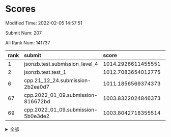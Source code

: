 # Scores

Modified Time: 2022-02-05 14:57:51

Submit Num: 207

All Rank Num: 141737

| rank |               submit               |       score        |       sigma        | pk_num |
| :--- | :--------------------------------- | :----------------- | :----------------- | :----- |
| 1    | jsonzb.test.submission_level_4     | 1014.2926611455551 | 0.837853507517312  | 2741   |
| 2    | jsonzb.test.test_1                 | 1012.7083654012775 | 0.7956031505428584 | 2744   |
| 6    | cpp.21_12_24.submission-2b2ea0d7   | 1011.1856569374373 | 0.773580068674635  | 2739   |
| 67   | cpp.2022_01_09.submission-816672bd | 1003.8322024846373 | 0.7173321538746599 | 2740   |
| 69   | cpp.2022_01_09.submission-5b0e3de2 | 1003.8042718355514 | 0.7132517342881847 | 2734   |


<details>
<summary>全部</summary>

| rank |                 submit                 |       score        |       sigma        | pk_num |
| :--- | :------------------------------------- | :----------------- | :----------------- | :----- |
| 1    | jsonzb.test.submission_level_4         | 1014.2926611455551 | 0.837853507517312  | 2741   |
| 2    | jsonzb.test.test_1                     | 1012.7083654012775 | 0.7956031505428584 | 2744   |
| 3    | gobigger.level_3.submission_level_3_2  | 1011.7449145677037 | 0.7797374328297992 | 2742   |
| 4    | gobigger.level_3.submission_level_3_46 | 1011.5045971581796 | 0.7707304462348991 | 2739   |
| 5    | gobigger.level_3.submission_level_3_21 | 1011.2943085062827 | 0.7708373754151949 | 2740   |
| 6    | cpp.21_12_24.submission-2b2ea0d7       | 1011.1856569374373 | 0.773580068674635  | 2739   |
| 7    | gobigger.level_3.submission_level_3_48 | 1011.1739173839587 | 0.766814110538269  | 2739   |
| 8    | gobigger.level_3.submission_level_3_40 | 1011.1121281150125 | 0.7735693254906665 | 2742   |
| 9    | gobigger.level_3.submission_level_3_44 | 1011.1028911628108 | 0.7921645141999301 | 2741   |
| 10   | gobigger.level_3.submission_level_3_35 | 1011.0926333286438 | 0.7630033141754876 | 2743   |
| 11   | gobigger.level_3.submission_level_3_6  | 1010.8710467978715 | 0.7616422715332647 | 2735   |
| 12   | gobigger.level_3.submission_level_3_42 | 1010.7762046928085 | 0.7593416535420445 | 2737   |
| 13   | gobigger.level_3.submission_level_3_5  | 1010.7507646609716 | 0.7856949777300526 | 2739   |
| 14   | gobigger.level_3.submission_level_3_20 | 1010.704342773316  | 0.7661556227138692 | 2740   |
| 15   | gobigger.level_3.submission_level_3_18 | 1010.6771598621102 | 0.7875717234503458 | 2743   |
| 16   | gobigger.level_3.submission_level_3_39 | 1010.6586255677554 | 0.7924899698990959 | 2740   |
| 17   | gobigger.level_3.submission_level_3_25 | 1010.5929206850566 | 0.7612389186447452 | 2735   |
| 18   | gobigger.level_3.submission_level_3_11 | 1010.5698515000655 | 0.7514974103781725 | 2735   |
| 19   | gobigger.level_3.submission_level_3_0  | 1010.5593641377322 | 0.7612939625783485 | 2739   |
| 20   | gobigger.level_3.submission_level_3_8  | 1010.2932028386117 | 0.7669352600635501 | 2743   |
| 21   | gobigger.level_3.submission_level_3_43 | 1010.2751128448375 | 0.751999594407042  | 2740   |
| 22   | gobigger.level_3.submission_level_3_4  | 1010.138389811561  | 0.7696498367857664 | 2737   |
| 23   | gobigger.level_3.submission_level_3_41 | 1010.1196940126039 | 0.7710206871736958 | 2743   |
| 24   | gobigger.level_3.submission_level_3_3  | 1010.064947603667  | 0.7457441212818162 | 2734   |
| 25   | gobigger.level_3.submission_level_3_28 | 1010.0485478532393 | 0.7385368634711481 | 2735   |
| 26   | gobigger.level_3.submission_level_3_13 | 1009.8969387396498 | 0.7603605519921796 | 2738   |
| 27   | gobigger.level_3.submission_level_3_26 | 1009.8806285946753 | 0.7403055982298571 | 2732   |
| 28   | gobigger.level_3.submission_level_3_36 | 1009.8254897425713 | 0.7792292774787991 | 2741   |
| 29   | gobigger.level_3.submission_level_3_17 | 1009.8133989427491 | 0.7862374207869104 | 2736   |
| 30   | gobigger.level_3.submission_level_3_10 | 1009.7327389874696 | 0.7773728234122426 | 2734   |
| 31   | gobigger.level_3.submission_level_3_30 | 1009.7154776204335 | 0.7626872328446508 | 2735   |
| 32   | gobigger.level_3.submission_level_3_23 | 1009.7021863342644 | 0.772641372064377  | 2735   |
| 33   | gobigger.level_3.submission_level_3_7  | 1009.6757686707955 | 0.7442234119010155 | 2733   |
| 34   | gobigger.level_3.submission_level_3_34 | 1009.668750890226  | 0.756266463914358  | 2731   |
| 35   | gobigger.level_3.submission_level_3_12 | 1009.6543248003566 | 0.7482686675858073 | 2745   |
| 36   | gobigger.level_3.submission_level_3_45 | 1009.5917789514239 | 0.7804460227956826 | 2738   |
| 37   | gobigger.level_3.submission_level_3_24 | 1009.5860468413887 | 0.758277957918242  | 2742   |
| 38   | gobigger.level_3.submission_level_3_14 | 1009.5536022266324 | 0.7720429155311974 | 2742   |
| 39   | gobigger.level_3.submission_level_3_1  | 1009.4956200339374 | 0.7749625915514305 | 2736   |
| 40   | gobigger.level_3.submission_level_3_29 | 1009.309753809131  | 0.7440225496304977 | 2739   |
| 41   | gobigger.level_3.submission_level_3_37 | 1009.0910958313406 | 0.7369135748523608 | 2733   |
| 42   | gobigger.level_3.submission_level_3_27 | 1008.9742323715941 | 0.7476622742550335 | 2738   |
| 43   | gobigger.level_3.submission_level_3_9  | 1008.9670280695246 | 0.7376945285183695 | 2740   |
| 44   | gobigger.level_3.submission_level_3_31 | 1008.8813332259884 | 0.7627391517963851 | 2738   |
| 45   | gobigger.level_3.submission_level_3_38 | 1008.8709452763471 | 0.7389854462255614 | 2734   |
| 46   | gobigger.level_3.submission_level_3_16 | 1008.8193182523295 | 0.7493531898247524 | 2738   |
| 47   | gobigger.level_3.submission_level_3_47 | 1008.7431818968024 | 0.7500163567978705 | 2736   |
| 48   | gobigger.level_3.submission_level_3_49 | 1008.7179259808364 | 0.7442838406113111 | 2735   |
| 49   | gobigger.level_3.submission_level_3_22 | 1008.6477059523365 | 0.7708661999437386 | 2738   |
| 50   | gobigger.level_3.submission_level_3_33 | 1008.6318120003244 | 0.7398545869106837 | 2741   |
| 51   | gobigger.level_3.submission_level_3_32 | 1008.4177595685162 | 0.7477230680193241 | 2740   |
| 52   | gobigger.level_3.submission_level_3_15 | 1008.1404932809683 | 0.7360271809953792 | 2741   |
| 53   | gobigger.level_3.submission_level_3_19 | 1008.0146626547549 | 0.7387373949816862 | 2738   |
| 54   | gobigger.level_1.submission_level_1_5  | 1005.7482829060294 | 0.7319420636197009 | 2737   |
| 55   | gobigger.level_1.submission_level_1_35 | 1005.0519921313547 | 0.7202561507717514 | 2741   |
| 56   | gobigger.level_1.submission_level_1_17 | 1004.7267766308814 | 0.7155273527187759 | 2737   |
| 57   | gobigger.level_1.submission_level_1_12 | 1004.6114038256757 | 0.7219865322917491 | 2736   |
| 58   | gobigger.level_1.submission_level_1_44 | 1004.5119493556984 | 0.7231424565173914 | 2740   |
| 59   | gobigger.level_1.submission_level_1_43 | 1004.4987960143053 | 0.7155957244009742 | 2737   |
| 60   | gobigger.level_1.submission_level_1_15 | 1004.302936720843  | 0.7167623907152939 | 2735   |
| 61   | gobigger.level_1.submission_level_1_25 | 1004.1220120326902 | 0.7101217254307051 | 2740   |
| 62   | gobigger.level_1.submission_level_1_1  | 1004.0463847820556 | 0.7209868123363934 | 2738   |
| 63   | gobigger.level_1.submission_level_1_4  | 1004.0386535604931 | 0.7164307826555171 | 2742   |
| 64   | gobigger.level_1.submission_level_1_26 | 1003.9662490411235 | 0.7087615798138635 | 2743   |
| 65   | gobigger.level_1.submission_level_1_11 | 1003.9194770852008 | 0.710894341024431  | 2740   |
| 66   | gobigger.level_1.submission_level_1_9  | 1003.8929012771714 | 0.725497924860135  | 2739   |
| 67   | cpp.2022_01_09.submission-816672bd     | 1003.8322024846373 | 0.7173321538746599 | 2740   |
| 68   | gobigger.level_1.submission_level_1_2  | 1003.8104016316996 | 0.7179706416671545 | 2743   |
| 69   | cpp.2022_01_09.submission-5b0e3de2     | 1003.8042718355514 | 0.7132517342881847 | 2734   |
| 70   | gobigger.level_1.submission_level_1_34 | 1003.8019701529173 | 0.7197295574357142 | 2741   |
| 71   | gobigger.level_1.submission_level_1_40 | 1003.7668513288958 | 0.70869262193199   | 2741   |
| 72   | gobigger.level_1.submission_level_1_42 | 1003.623808215736  | 0.7089518168890783 | 2737   |
| 73   | gobigger.level_1.submission_level_1_16 | 1003.579437581869  | 0.725772686380427  | 2739   |
| 74   | gobigger.level_1.submission_level_1_20 | 1003.5087351344266 | 0.7151656043497746 | 2739   |
| 75   | gobigger.level_1.submission_level_1_47 | 1003.473411439586  | 0.7185021376421441 | 2745   |
| 76   | gobigger.level_1.submission_level_1_14 | 1003.4675780906061 | 0.7153899074919776 | 2740   |
| 77   | gobigger.level_1.submission_level_1_31 | 1003.4312145190718 | 0.7041923109359854 | 2741   |
| 78   | gobigger.level_1.submission_level_1_3  | 1003.3881860474578 | 0.7172371283473586 | 2741   |
| 79   | gobigger.level_1.submission_level_1_29 | 1003.3857080844602 | 0.7088283797543137 | 2737   |
| 80   | gobigger.level_1.submission_level_1_7  | 1003.3774728808041 | 0.7056528132011127 | 2743   |
| 81   | gobigger.level_1.submission_level_1_28 | 1003.3386978001994 | 0.7172991276224655 | 2742   |
| 82   | gobigger.level_1.submission_level_1_21 | 1003.2607179657956 | 0.7042930742477088 | 2740   |
| 83   | gobigger.level_1.submission_level_1_23 | 1003.1829325963347 | 0.7209623788728217 | 2742   |
| 84   | gobigger.level_1.submission_level_1_48 | 1003.1482868006831 | 0.721591553710817  | 2741   |
| 85   | gobigger.level_1.submission_level_1_8  | 1003.1059789824382 | 0.7178093129004578 | 2732   |
| 86   | gobigger.level_1.submission_level_1_22 | 1003.04782778247   | 0.721568213637842  | 2743   |
| 87   | gobigger.level_1.submission_level_1_10 | 1003.0409242875679 | 0.7085183761259413 | 2736   |
| 88   | gobigger.level_1.submission_level_1_27 | 1003.0343999280401 | 0.7193324401202863 | 2742   |
| 89   | gobigger.level_1.submission_level_1_45 | 1003.028180103612  | 0.7213225821013155 | 2740   |
| 90   | gobigger.level_1.submission_level_1_13 | 1002.9712340916135 | 0.7199568400441806 | 2735   |
| 91   | gobigger.level_1.submission_level_1_33 | 1002.9672057664787 | 0.7144732312155415 | 2745   |
| 92   | gobigger.level_1.submission_level_1_32 | 1002.9312778615264 | 0.7109499215301792 | 2738   |
| 93   | gobigger.level_1.submission_level_1_46 | 1002.9264195492773 | 0.7109673745195241 | 2728   |
| 94   | gobigger.level_1.submission_level_1_19 | 1002.9187023006359 | 0.716522734161096  | 2740   |
| 95   | gobigger.level_1.submission_level_1_6  | 1002.823901093839  | 0.7232833587778558 | 2739   |
| 96   | gobigger.level_1.submission_level_1_49 | 1002.747774937632  | 0.7123752699501638 | 2738   |
| 97   | gobigger.level_1.submission_level_1_36 | 1002.6375753936777 | 0.7266624422403323 | 2739   |
| 98   | gobigger.level_1.submission_level_1_18 | 1002.4347347304292 | 0.7096966190663253 | 2740   |
| 99   | gobigger.level_1.submission_level_1_30 | 1002.3676910730045 | 0.7192900557884534 | 2740   |
| 100  | gobigger.level_1.submission_level_1_41 | 1002.2282177903585 | 0.7232505298078676 | 2736   |
| 101  | gobigger.level_1.submission_level_1_37 | 1002.1659657965304 | 0.7077771779748224 | 2745   |
| 102  | gobigger.level_1.submission_level_1_24 | 1002.1395536358375 | 0.710173395545277  | 2735   |
| 103  | gobigger.level_1.submission_level_1_0  | 1001.9710254129491 | 0.7167876210109084 | 2741   |
| 104  | gobigger.level_1.submission_level_1_39 | 1001.3925429994129 | 0.7185588187751294 | 2739   |
| 105  | gobigger.level_1.submission_level_1_38 | 1000.603764523421  | 0.7061028244843289 | 2741   |
| 106  | gobigger.random.submission_random_9    | 997.7665288417537  | 0.6963632804207049 | 2743   |
| 107  | gobigger.random.submission_random_18   | 997.2096704821969  | 0.7141194260561773 | 2740   |
| 108  | gobigger.random.submission_random_30   | 997.1930401349873  | 0.7054598189273437 | 2739   |
| 109  | gobigger.random.submission_random_12   | 997.0044179363756  | 0.7145227319653638 | 2739   |
| 110  | gobigger.random.submission_random_37   | 996.878291256188   | 0.7146605675415243 | 2742   |
| 111  | gobigger.random.submission_random_28   | 996.8247974485822  | 0.7191049412791229 | 2735   |
| 112  | gobigger.random.submission_random_23   | 996.7876313442448  | 0.7103312954731649 | 2740   |
| 113  | gobigger.random.submission_random_31   | 996.6744722044714  | 0.6993943963037516 | 2743   |
| 114  | gobigger.random.submission_random_20   | 996.6171866806183  | 0.698576009824837  | 2741   |
| 115  | gobigger.random.submission_random_40   | 996.550011637662   | 0.7109193032065788 | 2744   |
| 116  | gobigger.random.submission_random_5    | 996.4887349718023  | 0.7154484461844133 | 2739   |
| 117  | gobigger.random.submission_random_17   | 996.4136916320799  | 0.7099425511270343 | 2740   |
| 118  | gobigger.random.submission_random_47   | 996.4110702430365  | 0.7031551035334792 | 2735   |
| 119  | gobigger.random.submission_random_15   | 996.3876427530207  | 0.7066725344709558 | 2742   |
| 120  | gobigger.random.submission_random_4    | 996.3240447192641  | 0.7110224376851942 | 2739   |
| 121  | gobigger.random.submission_random_38   | 996.2515138731953  | 0.697869574129223  | 2742   |
| 122  | gobigger.random.submission_random_25   | 996.1987743268268  | 0.7064552540821099 | 2738   |
| 123  | gobigger.random.submission_random_36   | 996.1537175913387  | 0.7176402349925352 | 2740   |
| 124  | gobigger.random.submission_random_22   | 996.1133471743433  | 0.6979641323883048 | 2736   |
| 125  | gobigger.random.submission_random_32   | 996.0658281867474  | 0.7098184599374445 | 2742   |
| 126  | gobigger.random.submission_random_45   | 996.0515277666733  | 0.7169684443035016 | 2739   |
| 127  | gobigger.random.submission_random_0    | 996.0454167983919  | 0.7247184941814478 | 2735   |
| 128  | gobigger.random.submission_random_49   | 996.042579129757   | 0.7066544166246231 | 2735   |
| 129  | gobigger.random.submission_random_29   | 996.0269424116959  | 0.7124788870240287 | 2736   |
| 130  | gobigger.random.submission_random_42   | 996.0085788585656  | 0.7118554747741305 | 2740   |
| 131  | gobigger.random.submission_random_7    | 995.9623724030307  | 0.7121187627820953 | 2742   |
| 132  | gobigger.random.submission_random_6    | 995.884725857865   | 0.7161124767074071 | 2738   |
| 133  | gobigger.random.submission_random_34   | 995.8585963128638  | 0.7151406109968447 | 2739   |
| 134  | gobigger.random.submission_random_33   | 995.838679503743   | 0.7095818337708237 | 2740   |
| 135  | gobigger.random.submission_random_21   | 995.7938506972389  | 0.7042430972440076 | 2742   |
| 136  | gobigger.random.submission_random_41   | 995.7866538457874  | 0.710923151134868  | 2737   |
| 137  | gobigger.random.submission_random_44   | 995.774090590072   | 0.7163152768773038 | 2742   |
| 138  | gobigger.random.submission_random_27   | 995.7730992241511  | 0.7061746223403985 | 2744   |
| 139  | gobigger.random.submission_random_1    | 995.755985078925   | 0.7142512403565148 | 2739   |
| 140  | gobigger.random.submission_random_3    | 995.7117329081965  | 0.7106469531206074 | 2740   |
| 141  | gobigger.random.submission_random_48   | 995.7023732845852  | 0.7083137590986992 | 2738   |
| 142  | gobigger.random.submission_random_19   | 995.6946413534188  | 0.7099958709775696 | 2738   |
| 143  | gobigger.random.submission_random_46   | 995.6595633251701  | 0.7224617887974062 | 2733   |
| 144  | gobigger.random.submission_random_10   | 995.6328824477715  | 0.7072894561991212 | 2737   |
| 145  | gobigger.random.submission_random_2    | 995.6233706716215  | 0.7085412401626124 | 2737   |
| 146  | gobigger.random.submission_random_26   | 995.5077511749394  | 0.7110178012221826 | 2741   |
| 147  | gobigger.random.submission_random_14   | 995.3588277920499  | 0.7206603775605549 | 2742   |
| 148  | gobigger.random.submission_random_39   | 995.35169216818    | 0.7111323684661589 | 2741   |
| 149  | gobigger.random.submission_random_35   | 995.3395448487979  | 0.7118660031786938 | 2735   |
| 150  | gobigger.random.submission_random_24   | 995.2621562635845  | 0.7159606069404976 | 2736   |
| 151  | gobigger.random.submission_random_16   | 995.0828955045462  | 0.7140506722140662 | 2741   |
| 152  | gobigger.random.submission_random_13   | 994.9462028762075  | 0.7020378973365982 | 2738   |
| 153  | gobigger.random.submission_random_11   | 994.9294747071506  | 0.7280270823547752 | 2738   |
| 154  | gobigger.random.submission_random_43   | 994.2995102459529  | 0.7199889690967821 | 2740   |
| 155  | gobigger.level_2.submission_level_2_34 | 994.1159429048497  | 0.7194320315526019 | 2738   |
| 156  | gobigger.random.submission_random_8    | 994.0601685614854  | 0.7148337332322335 | 2742   |
| 157  | gobigger.level_2.submission_level_2_2  | 993.8388641980928  | 0.734381981372628  | 2741   |
| 158  | gobigger.level_2.submission_level_2_37 | 993.7710354372391  | 0.7254078882899581 | 2740   |
| 159  | gobigger.level_2.submission_level_2_42 | 993.5318992959066  | 0.7509296929386715 | 2737   |
| 160  | gobigger.level_2.submission_level_2_46 | 993.5102750115174  | 0.7295162190994083 | 2732   |
| 161  | gobigger.level_2.submission_level_2_47 | 993.2390915189501  | 0.7433743999857769 | 2736   |
| 162  | gobigger.level_2.submission_level_2_12 | 992.9240519489899  | 0.7279425111561911 | 2739   |
| 163  | gobigger.level_2.submission_level_2_45 | 992.852677790559   | 0.7560595102556272 | 2737   |
| 164  | gobigger.level_2.submission_level_2_48 | 992.8238412883633  | 0.7441051263286023 | 2736   |
| 165  | gobigger.level_2.submission_level_2_14 | 992.8068706935976  | 0.7376681155426926 | 2738   |
| 166  | gobigger.level_2.submission_level_2_27 | 992.802199084286   | 0.7383699595793961 | 2741   |
| 167  | gobigger.level_2.submission_level_2_30 | 992.7902741567319  | 0.7364635042891411 | 2735   |
| 168  | gobigger.level_2.submission_level_2_23 | 992.7674875226909  | 0.7252594816147464 | 2739   |
| 169  | gobigger.level_2.submission_level_2_18 | 992.6537341897814  | 0.7475247531217228 | 2743   |
| 170  | gobigger.level_2.submission_level_2_0  | 992.6415431186745  | 0.755053272285782  | 2736   |
| 171  | gobigger.level_2.submission_level_2_49 | 992.6391489172138  | 0.7367525586106877 | 2741   |
| 172  | gobigger.level_2.submission_level_2_44 | 992.6070939553224  | 0.7251491749387284 | 2740   |
| 173  | gobigger.level_2.submission_level_2_43 | 992.5907927085715  | 0.7466732974632349 | 2736   |
| 174  | gobigger.level_2.submission_level_2_22 | 992.5432325014257  | 0.744172154349793  | 2740   |
| 175  | gobigger.level_2.submission_level_2_19 | 992.5429218639154  | 0.7541292734323541 | 2741   |
| 176  | gobigger.level_2.submission_level_2_33 | 992.2177537438988  | 0.7409747556586053 | 2740   |
| 177  | gobigger.level_2.submission_level_2_1  | 992.1458901066377  | 0.7701019339463164 | 2735   |
| 178  | gobigger.level_2.submission_level_2_9  | 992.1282205079974  | 0.7605791476164526 | 2737   |
| 179  | gobigger.level_2.submission_level_2_13 | 992.1097031589736  | 0.7550069795487848 | 2743   |
| 180  | gobigger.level_2.submission_level_2_38 | 991.9698572464044  | 0.7530205912630458 | 2732   |
| 181  | gobigger.level_2.submission_level_2_10 | 991.9397872154511  | 0.7293267435963386 | 2740   |
| 182  | gobigger.level_2.submission_level_2_41 | 991.8607654282929  | 0.7405919274808772 | 2738   |
| 183  | gobigger.level_2.submission_level_2_40 | 991.8073156240125  | 0.734586148499178  | 2739   |
| 184  | gobigger.level_2.submission_level_2_39 | 991.8014928294416  | 0.7496616876194144 | 2740   |
| 185  | gobigger.level_2.submission_level_2_26 | 991.6935676441923  | 0.7377355503244043 | 2738   |
| 186  | gobigger.level_2.submission_level_2_11 | 991.5921118628185  | 0.7467221627294334 | 2743   |
| 187  | gobigger.level_2.submission_level_2_36 | 991.5900940723483  | 0.7649264735590297 | 2736   |
| 188  | gobigger.level_2.submission_level_2_7  | 991.549561803871   | 0.7418964742631062 | 2736   |
| 189  | gobigger.level_2.submission_level_2_35 | 991.5360161938019  | 0.7499117195048554 | 2739   |
| 190  | gobigger.level_2.submission_level_2_31 | 991.4103201632731  | 0.7417589669127098 | 2738   |
| 191  | gobigger.level_2.submission_level_2_20 | 991.3780582823707  | 0.7358159738174855 | 2747   |
| 192  | gobigger.level_2.submission_level_2_3  | 991.27944718757    | 0.7620646415183613 | 2742   |
| 193  | gobigger.level_2.submission_level_2_17 | 991.2515003081653  | 0.754250746401306  | 2740   |
| 194  | gobigger.level_2.submission_level_2_21 | 991.2276838190354  | 0.7436888844910127 | 2737   |
| 195  | gobigger.level_2.submission_level_2_8  | 990.9474542415792  | 0.7688398907057382 | 2736   |
| 196  | gobigger.level_2.submission_level_2_15 | 990.8780614012285  | 0.7504175518224726 | 2741   |
| 197  | gobigger.level_2.submission_level_2_32 | 990.819318215466   | 0.7792493368160068 | 2741   |
| 198  | gobigger.level_2.submission_level_2_4  | 990.8190112333432  | 0.7621226149007707 | 2737   |
| 199  | gobigger.level_2.submission_level_2_28 | 990.7712603019755  | 0.7784610008375644 | 2742   |
| 200  | gobigger.level_2.submission_level_2_29 | 990.7070676724052  | 0.7619510923910957 | 2737   |
| 201  | gobigger.level_2.submission_level_2_6  | 990.7058001781074  | 0.7606263320251974 | 2739   |
| 202  | gobigger.level_2.submission_level_2_25 | 990.6811721264883  | 0.778052820904331  | 2741   |
| 203  | gobigger.level_2.submission_level_2_16 | 990.5889145835889  | 0.7630816840811634 | 2735   |
| 204  | gobigger.level_2.submission_level_2_24 | 990.231565486845   | 0.788901483968822  | 2738   |
| 205  | gobigger.level_2.submission_level_2_5  | 990.0975664360259  | 0.7757220835944825 | 2739   |
| 206  | gobigger.none.submission_none_0        | 977.4443429288308  | 1.3524456587125908 | 2738   |
| 207  | gobigger.none.submission_none_1        | 974.3353035887593  | 1.4663485328483568 | 2742   |

</details>